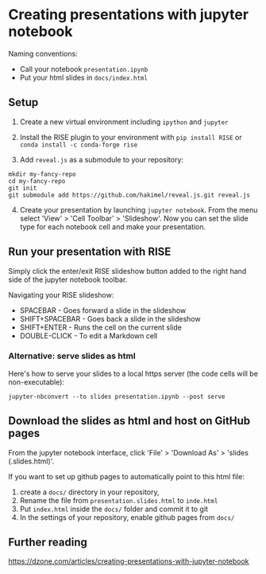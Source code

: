 # Creating presentations with jupyter notebook

Naming conventions:
* Call your notebook `presentation.ipynb`
* Put your html slides in `docs/index.html`

## Setup
1. Create a new virtual environment including `ipython` and `jupyter`

2. Install the RISE plugin to your environment with `pip install RISE` or `conda install -c conda-forge rise`

3. Add `reveal.js` as a submodule to your repository:
```
mkdir my-fancy-repo
cd my-fancy-repo
git init
git submodule add https://github.com/hakimel/reveal.js.git reveal.js
```

4. Create your presentation by launching `jupyter notebook`. From the menu select 'View' > 'Cell Toolbar' > 'Slideshow'. Now you can set the slide type for each notebook cell and make your presentation.

## Run your presentation with RISE

Simply click the enter/exit RISE slideshow button added to the right hand side of the jupyter notebook toolbar.

Navigating your RISE slideshow:
* SPACEBAR - Goes forward a slide in the slideshow
* SHIFT+SPACEBAR - Goes back a slide in the slideshow
* SHIFT+ENTER - Runs the cell on the current slide
* DOUBLE-CLICK - To edit a Markdown cell

### Alternative: serve slides as html
Here's how to serve your slides to a local https server (the code cells will be non-executable):

```
jupyter-nbconvert --to slides presentation.ipynb --post serve
```

## Download the slides as html and host on GitHub pages
From the jupyter notebook interface, click 'File' > 'Download As' > 'slides (.slides.html)'.

If you want to set up github pages to automatically point to this html file:

1. create a `docs/` directory in your repository,
2. Rename the file from `presentation.slides.html` to `inde.html`
3. Put `index.html` inside the `docs/` folder and commit it to git
4. In the settings of your repository, enable github pages from `docs/`

## Further reading
https://dzone.com/articles/creating-presentations-with-jupyter-notebook
